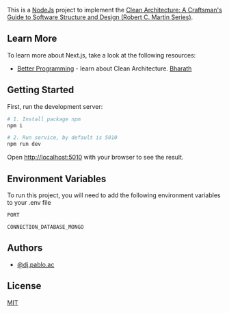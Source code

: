 This is a [NodeJs](https://nodejs.org/en/) project to implement the [Clean Architecture: A Craftsman's Guide to Software Structure and Design (Robert C. Martin Series)](https://www.amazon.com/Clean-Architecture-Craftsmans-Software-Structure/dp/0134494164).

## Learn More

To learn more about Next.js, take a look at the following resources:

- [Better Programming](https://betterprogramming.pub/the-clean-architecture-beginners-guide-e4b7058c1165) - learn about Clean Architecture. [Bharath](https://medium.bharath-dev.com/)

## Getting Started

First, run the development server:

```bash
# 1. Install package npm
npm i

# 2. Run service, by default is 5010
npm run dev
```

Open [http://localhost:5010](http://localhost:5010) with your browser to see the result.

## Environment Variables

To run this project, you will need to add the following environment variables to your .env file

`PORT`

`CONNECTION_DATABASE_MONGO`


## Authors

- [@dj.pablo.ac](https://gitlab.com/dj.pablo.ac)

## License

[MIT](https://choosealicense.com/licenses/mit/)